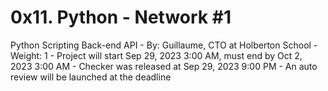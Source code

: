 # 0x11. Python - Network #1
Python Scripting Back-end API
    - By: Guillaume, CTO at Holberton School
    - Weight: 1
    - Project will start Sep 29, 2023 3:00 AM, must end by Oct 2, 2023 3:00 AM
    - Checker was released at Sep 29, 2023 9:00 PM
    - An auto review will be launched at the deadline
